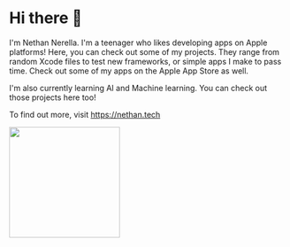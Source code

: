 # Hi there 👋

I'm Nethan Nerella. I'm a teenager who likes developing apps on Apple platforms!
Here, you can check out some of my projects. They range from random Xcode files
to test new frameworks, or simple apps I make to pass time. Check out some of my
apps on the Apple App Store as well. 

I'm also currently learning AI and Machine learning. You can check out those projects
here too!


To find out more, visit https://nethan.tech

<html>
  <img src="https://images.credly.com/images/9b0ac7af-f7ac-4938-96a4-2d4805bfe23f/image.png" style="width: 200px; height: 200px;">
</html>
